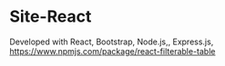 # Site-React
Developed with React, Bootstrap, Node.js,,  Express.js, https://www.npmjs.com/package/react-filterable-table 
